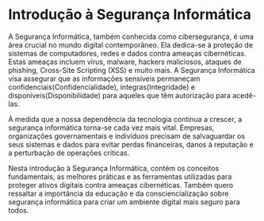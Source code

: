 # Introdução à Segurança Informática

A Segurança Informática, também conhecida como cibersegurança, é uma área crucial no mundo digital contemporâneo. Ela dedica-se à proteção de sistemas de computadores, redes e dados contra ameaças cibernéticas. Estas ameaças incluem vírus, malware, hackers maliciosos, ataques de phishing, Cross-Site Scripting (XSS) e muito mais. A Segurança Informática visa assegurar que as informações sensíveis permaneçam confidenciais(Confidencialidade), integras(Integridade) e disponíveis(Disponibilidade) para aqueles que têm autorização para acedê-las.

À medida que a nossa dependência da tecnologia continua a crescer, a segurança informática torna-se cada vez mais vital. Empresas, organizações governamentais e indivíduos precisam de salvaguardar os seus sistemas e dados para evitar perdas financeiras, danos à reputação e a perturbação de operações críticas.

Nesta introdução à Segurança Informática, contém os conceitos fundamentais, as melhores práticas e as ferramentas utilizadas para proteger ativos digitais contra ameaças cibernéticas. Também quero ressaltar a importância da educação e da consciencialização sobre segurança informática para criar um ambiente digital mais seguro para todos.
